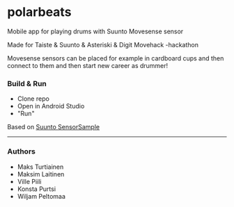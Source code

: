 # polarbeats
Mobile app for playing drums with Suunto Movesense sensor

Made for Taiste & Suunto & Asteriski & Digit Movehack -hackathon

Movesense sensors can be placed for example in cardboard cups and then connect to them and then start new career as drummer!

### Build & Run
- Clone repo
- Open in Android Studio
- "Run"

Based on [Suunto SensorSample](https://bitbucket.org/suunto/movesense-mobile-lib/src/83822f72569f42fe01bef9e3d3f5c7182fcbdb02/android/samples/SensorSample/?at=master)

---
### Authors
- Maks Turtiainen
- Maksim Laitinen
- Ville Piili
- Konsta Purtsi
- Wiljam Peltomaa
